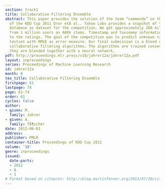 ```yaml
---
section: track1
title: Collaborative Filtering Ensemble
abstract: This paper provides the solution of the team “commendo” on the Track1 dataset
  of the KDD Cup 2011 Dror etÂ al.. Yahoo Labs provides a snapshot of their music-rating
  database as dataset for the competition. We get approximately 260 million ratings
  from 1 million users on 600k items. Timestamp and taxonomy information are added
  to the ratings. The goal of the competition was to predict unknown ratings on a
  testset with RMSE as error measure. Our final submission is a blend of different
  collaborative filtering algorithms. The algorithms are trained consecutively and
  they are blended together with a neural network.
pdf: http://proceedings.mlr.press/v18/jahrer12a/jahrer12a.pdf
layout: inproceedings
series: Proceedings of Machine Learning Research
id: jahrer12a
month: 0
tex_title: Collaborative Filtering Ensemble
firstpage: 61
lastpage: 74
page: 61-74
order: 61
cycles: false
author:
- given: M.
  family: Jahrer
- given: A.
  family: TÃ¶scher
date: 2012-06-01
address: 
publisher: PMLR
container-title: Proceedings of KDD Cup 2011
volume: '18'
genre: inproceedings
issued:
  date-parts:
  - 2012
  - 6
  - 1
# Format based on citeproc: http://blog.martinfenner.org/2013/07/30/citeproc-yaml-for-bibliographies/
---
```

